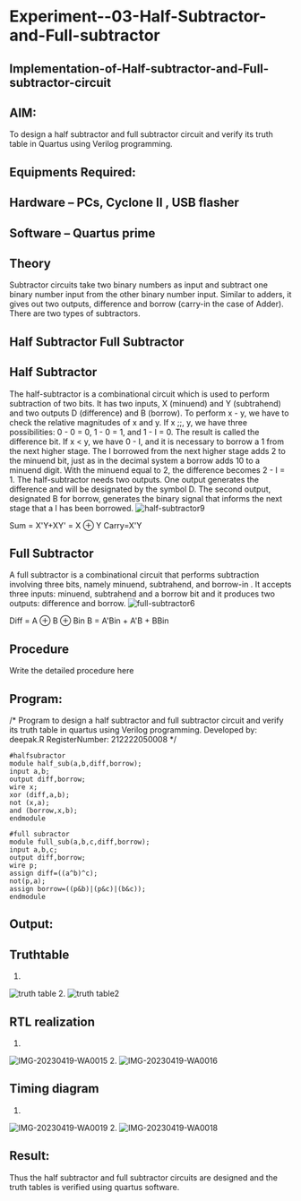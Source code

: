 # Experiment--03-Half-Subtractor-and-Full-subtractor
## Implementation-of-Half-subtractor-and-Full-subtractor-circuit
## AIM:
To design a half subtractor and full subtractor circuit and verify its truth table in Quartus using Verilog programming.

## Equipments Required:
## Hardware – PCs, Cyclone II , USB flasher
## Software – Quartus prime
## Theory
Subtractor circuits take two binary numbers as input and subtract one binary number input from the other binary number input. Similar to adders, it gives out two outputs, difference and borrow (carry-in the case of Adder). There are two types of subtractors.

## Half Subtractor Full Subtractor
## Half Subtractor
The half-subtractor is a combinational circuit which is used to perform subtraction of two bits. It has two inputs, X (minuend) and Y (subtrahend) and two outputs D (difference) and B (borrow). To perform x - y, we have to check the relative magnitudes of x and y. If x ;;, y, we have three possibilities: 0 - 0 = 0, 1 - 0 = 1, and 1 - I = 0. The result is called the difference bit. If x < y, we have 0 - I, and it is necessary to borrow a 1 from the next higher stage. The I borrowed from the next higher stage adds 2 to the minuend bit, just as in the decimal system a borrow adds 10 to a minuend digit. With the minuend equal to 2, the difference becomes 2 - I = 1. The half-subtractor needs two outputs. One output generates the difference and will be designated by the symbol D. The second output, designated B for borrow, generates the binary signal that informs the next stage that a I has been borrowed.
![half-subtractor9](https://user-images.githubusercontent.com/36288975/166112538-58c3bc7c-ee5d-4e6a-ac8d-8e8328efe27a.png)


Sum = X'Y+XY' = X ⊕ Y
Carry=X'Y

## Full Subtractor
A full subtractor is a combinational circuit that performs subtraction involving three bits, namely minuend, subtrahend, and borrow-in . It accepts three inputs: minuend, subtrahend and a borrow bit and it produces two outputs: difference and borrow. 
![full-subtractor6](https://user-images.githubusercontent.com/36288975/166112541-24c68359-3de8-4674-ae22-8272ffc385ed.png)


Diff = A ⊕ B ⊕ Bin B = A'Bin + A'B + BBin

## Procedure



Write the detailed procedure here 


## Program:
/*
Program to design a half subtractor and full subtractor circuit and verify its truth table in quartus using Verilog programming.
Developed by: deepak.R
RegisterNumber:  212222050008
*/
```
#halfsubractor
module half_sub(a,b,diff,borrow);
input a,b;
output diff,borrow;
wire x;
xor (diff,a,b);
not (x,a);
and (borrow,x,b);
endmodule

#full subractor
module full_sub(a,b,c,diff,borrow);
input a,b,c;
output diff,borrow;
wire p;
assign diff=((a^b)^c);
not(p,a);
assign borrow=((p&b)|(p&c)|(b&c));
endmodule
```

## Output:

## Truthtable
1.
![truth table](https://user-images.githubusercontent.com/131233950/233145868-15ec88d2-7862-4723-bf27-d45a15c6fd87.png)
2.
![truth table2](https://user-images.githubusercontent.com/131233950/233145950-53081770-f2e8-463b-9d07-623b31f4f406.png)




##  RTL realization
1.
![IMG-20230419-WA0015](https://user-images.githubusercontent.com/131233950/233146077-fc7ed725-72c3-4813-aea6-8cace10c68a5.jpg)
2.
![IMG-20230419-WA0016](https://user-images.githubusercontent.com/131233950/233146192-ae5015f8-83da-4ce2-b15f-411b0ca43ee5.jpg)



## Timing diagram 
1.
![IMG-20230419-WA0019](https://user-images.githubusercontent.com/131233950/233146446-d429d0b8-f535-4b63-9960-922cd17a85c0.jpg)
2.
![IMG-20230419-WA0018](https://user-images.githubusercontent.com/131233950/233146539-3fc2c16a-5a44-401b-9df2-c9c78dedfbc2.jpg)



## Result:
Thus the half subtractor and full subtractor circuits are designed and the truth tables is verified using quartus software.

